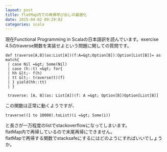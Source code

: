 ```yaml
---
layout: post
title: flatMap内での再帰呼び出しの最適化
date: 2015-04-02 09:29:02
categories: scala
---
```

<p>現在Functional Programming in Scalaの日本語訳を読んでいます。exercise 4.5のtraverse関数を実装せよという問題に関しての質問です。</p>

```
def traverse[A,B](as:List[A])(f:A=&gt;Option[B]):Option[List[B]]= as match{
 | case Nil =&gt; Some(Nil)
 | case (h::t) =&gt; for{
 | hh &lt;- f(h)
 | tt &lt;- traverse(t)(f)
 | } yield(hh::tt)
 | }

 traverse: [A, B](as: List[A])(f: A =&gt; Option[B])Option[List[B]]
```

<p>この関数は正常に動くようですが、</p>

```
traverse((1 to 10000).toList)(i =&gt; Some(i))
```

<p>と長さが一万程度のlistでstackoverflowになってしまいます。<br>
flatMap内で再帰しているので末尾再帰にできません。<br>
flatMapで再帰する関数でstacksafeにするにはどのようにすればいいでしょうか。</p>
